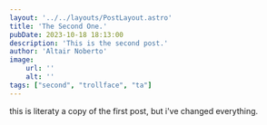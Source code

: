 ```yaml
---
layout: '../../layouts/PostLayout.astro'
title: 'The Second One.'
pubDate: 2023-10-18 18:13:00
description: 'This is the second post.'
author: 'Altair Noberto'
image:
    url: ''
    alt: ''
tags: ["second", "trollface", "ta"]
---
```


this is literaty a copy of the first post, but i've changed everything. 